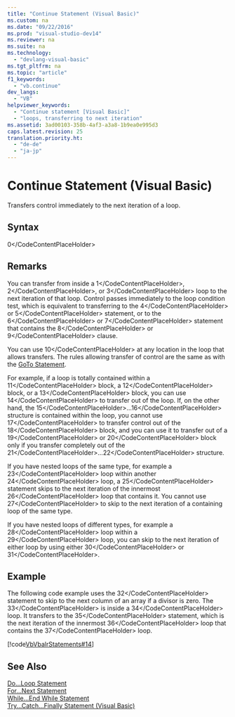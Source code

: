 ```yaml
---
title: "Continue Statement (Visual Basic)"
ms.custom: na
ms.date: "09/22/2016"
ms.prod: "visual-studio-dev14"
ms.reviewer: na
ms.suite: na
ms.technology: 
  - "devlang-visual-basic"
ms.tgt_pltfrm: na
ms.topic: "article"
f1_keywords: 
  - "vb.continue"
dev_langs: 
  - "VB"
helpviewer_keywords: 
  - "Continue statement [Visual Basic]"
  - "loops, transferring to next iteration"
ms.assetid: 3ad00103-358b-4af3-a3a8-1b9ea0e995d3
caps.latest.revision: 25
translation.priority.ht: 
  - "de-de"
  - "ja-jp"
---
```

# Continue Statement (Visual Basic)
Transfers control immediately to the next iteration of a loop.  
  
## Syntax  
  
<CodeContentPlaceHolder>0\</CodeContentPlaceHolder>  
## Remarks  
 You can transfer from inside a <CodeContentPlaceHolder>1\</CodeContentPlaceHolder>, <CodeContentPlaceHolder>2\</CodeContentPlaceHolder>, or <CodeContentPlaceHolder>3\</CodeContentPlaceHolder> loop to the next iteration of that loop. Control passes immediately to the loop condition test, which is equivalent to transferring to the <CodeContentPlaceHolder>4\</CodeContentPlaceHolder> or <CodeContentPlaceHolder>5\</CodeContentPlaceHolder> statement, or to the <CodeContentPlaceHolder>6\</CodeContentPlaceHolder> or <CodeContentPlaceHolder>7\</CodeContentPlaceHolder> statement that contains the <CodeContentPlaceHolder>8\</CodeContentPlaceHolder> or <CodeContentPlaceHolder>9\</CodeContentPlaceHolder> clause.  
  
 You can use <CodeContentPlaceHolder>10\</CodeContentPlaceHolder> at any location in the loop that allows transfers. The rules allowing transfer of control are the same as with the [GoTo Statement](../vs140/goto-statement.md).  
  
 For example, if a loop is totally contained within a <CodeContentPlaceHolder>11\</CodeContentPlaceHolder> block, a <CodeContentPlaceHolder>12\</CodeContentPlaceHolder> block, or a <CodeContentPlaceHolder>13\</CodeContentPlaceHolder> block, you can use <CodeContentPlaceHolder>14\</CodeContentPlaceHolder> to transfer out of the loop. If, on the other hand, the <CodeContentPlaceHolder>15\</CodeContentPlaceHolder>...<CodeContentPlaceHolder>16\</CodeContentPlaceHolder> structure is contained within the loop, you cannot use <CodeContentPlaceHolder>17\</CodeContentPlaceHolder> to transfer control out of the <CodeContentPlaceHolder>18\</CodeContentPlaceHolder> block, and you can use it to transfer out of a <CodeContentPlaceHolder>19\</CodeContentPlaceHolder> or <CodeContentPlaceHolder>20\</CodeContentPlaceHolder> block only if you transfer completely out of the <CodeContentPlaceHolder>21\</CodeContentPlaceHolder>...<CodeContentPlaceHolder>22\</CodeContentPlaceHolder> structure.  
  
 If you have nested loops of the same type, for example a <CodeContentPlaceHolder>23\</CodeContentPlaceHolder> loop within another <CodeContentPlaceHolder>24\</CodeContentPlaceHolder> loop, a <CodeContentPlaceHolder>25\</CodeContentPlaceHolder> statement skips to the next iteration of the innermost <CodeContentPlaceHolder>26\</CodeContentPlaceHolder> loop that contains it. You cannot use <CodeContentPlaceHolder>27\</CodeContentPlaceHolder> to skip to the next iteration of a containing loop of the same type.  
  
 If you have nested loops of different types, for example a <CodeContentPlaceHolder>28\</CodeContentPlaceHolder> loop within a <CodeContentPlaceHolder>29\</CodeContentPlaceHolder> loop, you can skip to the next iteration of either loop by using either <CodeContentPlaceHolder>30\</CodeContentPlaceHolder> or <CodeContentPlaceHolder>31\</CodeContentPlaceHolder>.  
  
## Example  
 The following code example uses the <CodeContentPlaceHolder>32\</CodeContentPlaceHolder> statement to skip to the next column of an array if a divisor is zero. The <CodeContentPlaceHolder>33\</CodeContentPlaceHolder> is inside a <CodeContentPlaceHolder>34\</CodeContentPlaceHolder> loop. It transfers to the <CodeContentPlaceHolder>35\</CodeContentPlaceHolder> statement, which is the next iteration of the innermost <CodeContentPlaceHolder>36\</CodeContentPlaceHolder> loop that contains the <CodeContentPlaceHolder>37\</CodeContentPlaceHolder> loop.  
  
 [!code[VbVbalrStatements#14](../vs140/codesnippet/VisualBasic/continue-statement--visual-basic-_1.vb)]  
  
## See Also  
 [Do...Loop Statement](../vs140/do...loop-statement--visual-basic-.md)   
 [For...Next Statement](../vs140/for...next-statement--visual-basic-.md)   
 [While...End While Statement](../vs140/while...end-while-statement--visual-basic-.md)   
 [Try...Catch...Finally Statement (Visual Basic)](../vs140/try...catch...finally-statement--visual-basic-.md)